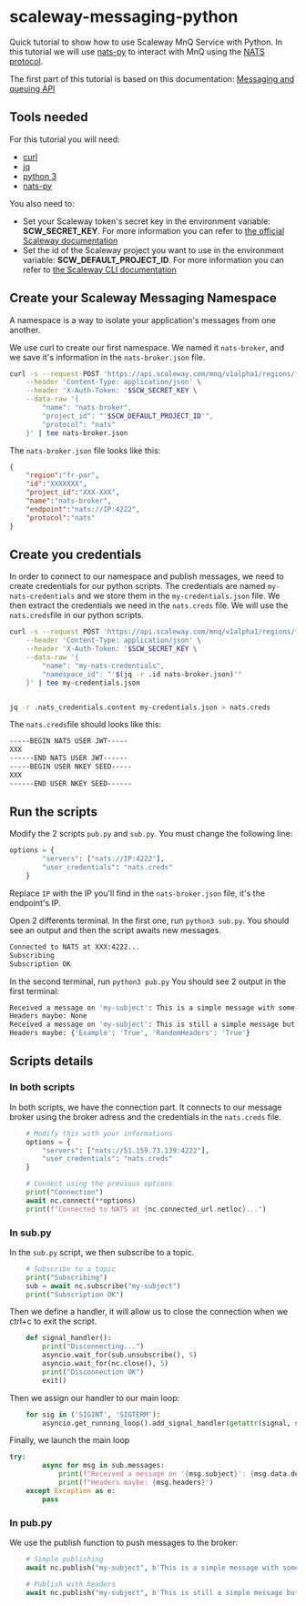 # scaleway-messaging-python

Quick tutorial to show how to use Scaleway MnQ Service with Python. In this tutorial we will use [nats-py](https://github.com/nats-io/nats.py) to interact with MnQ using the [NATS protocol](https://nats.io/).

The first part of this tutorial is based on this documentation: [Messaging and queuing API](https://developers.scaleway.com/en/products/messaging_and_queuing/api/v1alpha1/)

## Tools needed

For this tutorial you will need:

- [curl](https://curl.se/)
- [jq](https://stedolan.github.io/jq/)
- [python 3](https://www.python.org/downloads/)
- [nats-py](https://github.com/nats-io/nats.py)

You also need to:

- Set your Scaleway token's secret key in the environment variable: **SCW_SECRET_KEY**. For more information you can refer to [the official Scaleway documentation](https://www.scaleway.com/en/docs/console/my-project/how-to/generate-api-key/)
- Set the id of the Scaleway project you want to use in the environment variable: **SCW_DEFAULT_PROJECT_ID**. For more information you can refer to [the Scaleway CLI documentation](https://github.com/scaleway/scaleway-cli/blob/master/docs/commands/config.md)

## Create your Scaleway Messaging Namespace

A namespace is a way to isolate your application's messages from one another.

We use curl to create our first namespace. We named it `nats-broker`, and we save it's information in the `nats-broker.json` file.

```bash
curl -s --request POST 'https://api.scaleway.com/mnq/v1alpha1/regions/fr-par/namespaces' \
    --header 'Content-Type: application/json' \
    --header 'X-Auth-Token: '$SCW_SECRET_KEY \
    --data-raw '{
        "name": "nats-broker",
        "project_id": "'$SCW_DEFAULT_PROJECT_ID'",
        "protocol": "nats"
    }' | tee nats-broker.json
```

The `nats-broker.json` file looks like this:

```json
{
    "region":"fr-par",
    "id":"XXXXXXX",
    "project_id":"XXX-XXX",
    "name":"nats-broker",
    "endpoint":"nats://IP:4222",
    "protocol":"nats"
}
```

## Create you credentials

In order to connect to our namespace and publish messages, we need to create credentials for our python scripts.
The credentials are named `my-nats-credentials` and we store them in the `my-credentials.json` file.
We then extract the credentials we need in the `nats.creds` file. We will use the `nats.creds`file in our python scripts.

```bash
curl -s --request POST 'https://api.scaleway.com/mnq/v1alpha1/regions/fr-par/credentials' \
    --header 'Content-Type: application/json' \
    --header 'X-Auth-Token: '$SCW_SECRET_KEY \
    --data-raw '{
        "name": "my-nats-credentials",
        "namespace_id": "'$(jq -r .id nats-broker.json)'"
    }' | tee my-credentials.json


jq -r .nats_credentials.content my-credentials.json > nats.creds
```

The `nats.creds`file should looks like this:

```bash
-----BEGIN NATS USER JWT-----
XXX
------END NATS USER JWT------
-----BEGIN USER NKEY SEED-----
XXX
------END USER NKEY SEED------
```

## Run the scripts

Modify the 2 scripts `pub.py` and `sub.py`. You must change the following line:

```python
options = {
        "servers": ["nats://IP:4222"],
        "user_credentials": "nats.creds"
    }
```

Replace `IP` with the IP you'll find in the `nats-broker.json` file, it's the endpoint's IP.

Open 2 differents terminal. In the first one, run `python3 sub.py`.
You should see an output and then the script awaits new messages.

```bash
Connected to NATS at XXX:4222...
Subscribing
Subscription OK
```

In the second terminal, run `python3 pub.py`
You should see 2 output in the first terminal:

```bash
Received a message on 'my-subject': This is a simple message with some datas
Headers maybe: None
Received a message on 'my-subject': This is still a simple message but with some headers inside
Headers maybe: {'Example': 'True', 'RandomHeaders': 'True'}
```

## Scripts details

### In both scripts

In both scripts, we have the connection part. It connects to our message broker using the broker adress and the credentials in the `nats.creds` file.

```python
    # Modify this with your informations
    options = {
        "servers": ["nats://51.159.73.139:4222"],
        "user_credentials": "nats.creds"
    }

    # Connect using the previous options
    print("Connection")
    await nc.connect(**options)
    print(f"Connected to NATS at {nc.connected_url.netloc}...")

```

### In sub.py

In the `sub.py` script, we then subscribe to a topic.

```python
    # Subscribe to a topic
    print("Subscribing")
    sub = await nc.subscribe("my-subject")
    print("Subscription OK")
```

Then we define a handler, it will allow us to close the connection when we ctrl+c to exit the script.

```python
    def signal_handler():
        print("Disconnecting...")
        asyncio.wait_for(sub.unsubscribe(), 5)
        asyncio.wait_for(nc.close(), 5)
        print("Disconnection OK")
        exit()
```

Then we assign our handler to our main loop:

```python
    for sig in ('SIGINT', 'SIGTERM'):
        asyncio.get_running_loop().add_signal_handler(getattr(signal, sig), signal_handler)
```

Finally, we launch the main loop

```python
try:
        async for msg in sub.messages:
            print(f"Received a message on '{msg.subject}': {msg.data.decode()}")
            print(f"Headers maybe: {msg.headers}")
    except Exception as e:
        pass
```

### In pub.py

We use the publish function to push messages to the broker:

```python
    # Simple publishing
    await nc.publish("my-subject", b'This is a simple message with some datas')

    # Publish with headers
    await nc.publish("my-subject", b'This is still a simple message but with some headers inside', headers={'Example':'True','RandomHeaders':'True'})
```
